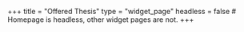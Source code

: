 +++
title = "Offered Thesis"
type = "widget_page"
headless = false  # Homepage is headless, other widget pages are not.
+++
